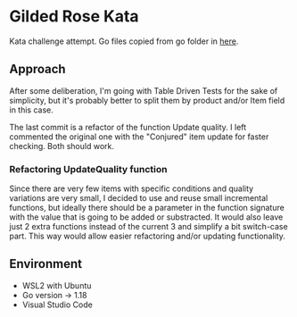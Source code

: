 # Gilded Rose Kata

Kata challenge attempt. Go files copied from go folder in [here](https://github.com/emilybache/GildedRose-Refactoring-Kata).

## Approach

After some deliberation, I'm going with Table Driven Tests for the sake of simplicity, but it's probably better to split them by product and/or Item field in this case.

The last commit is a refactor of the function Update quality. I left commented the original one with the "Conjured" item update for faster checking. Both should work.

### Refactoring UpdateQuality function

Since there are very few items with specific conditions and quality variations are very small, I decided to use and reuse small incremental functions, but ideally there should be a parameter in the function signature with the value that is going to be added or substracted. It would also leave just 2 extra functions instead of the current 3 and simplify a bit switch-case part. This way would allow easier refactoring and/or updating functionality.

## Environment

* WSL2 with Ubuntu
* Go version -> 1.18
* Visual Studio Code
